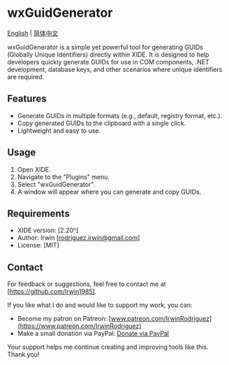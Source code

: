 # wxGuidGenerator

[English](README.md) | [简体中文](README_CN.md)

wxGuidGenerator is a simple yet powerful tool for generating GUIDs (Globally Unique Identifiers) directly within XIDE. It is designed to help developers quickly generate GUIDs for use in COM components, .NET development, database keys, and other scenarios where unique identifiers are required.

## Features

- Generate GUIDs in multiple formats (e.g., default, registry format, etc.).
- Copy generated GUIDs to the clipboard with a single click.
- Lightweight and easy to use.

## Usage

1. Open XIDE.
2. Navigate to the "Plugins" menu.
3. Select "wxGuidGenerator".
4. A window will appear where you can generate and copy GUIDs.

## Requirements

- XIDE version: [2.20^]
- Author: Irwin [rodriguez.irwin@gmail.com]
- License: [MIT]

## Contact

For feedback or suggestions, feel free to contact me at [https://github.com/Irwin1985].

If you like what I do and would like to support my work, you can:

- Become my patron on Patreon: [www.patreon.com/IrwinRodriguez](https://www.patreon.com/IrwinRodriguez)
- Make a small donation via PayPal: [Donate via PayPal](https://www.paypal.com/donate/?hosted_button_id=LXQYXFP77AD2G)

Your support helps me continue creating and improving tools like this. Thank you!
